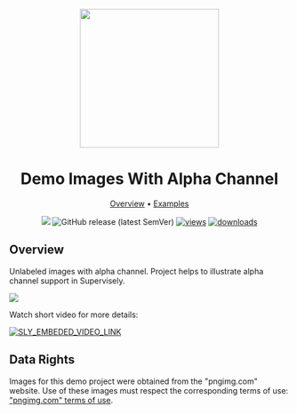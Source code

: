 <div align="center" markdown> 

<img src="https://i.imgur.com/UdBujFN.png" width="250" /> <br>

# Demo Images With Alpha Channel

<p align="center">

  <a href="#overview">Overview</a> •
  <a href="#examples">Examples</a>
</p>

[![](https://img.shields.io/badge/slack-chat-green.svg?logo=slack)](https://supervisely.com/slack) 
![GitHub release (latest SemVer)](https://img.shields.io/github/v/release/supervisely-ecosystem/images-with-alpha-channel)
[![views](https://app.supervisely.com/img/badges/views/supervisely-ecosystem/images-with-alpha-channel.png)](https://supervisely.com)
[![downloads](https://app.supervisely.com/img/badges/downloads/supervisely-ecosystem/images-with-alpha-channel.png)](https://supervisely.com)

</div>


## Overview 

Unlabeled images with alpha channel. Project helps to illustrate alpha channel support in Supervisely.

![](https://i.imgur.com/TrcgwDK.png)


Watch short video for more details:

<a data-key="sly-embeded-video-link" href="https://youtu.be/KQ3Ix3Uhdf0" data-video-code="KQ3Ix3Uhdf0">
    <img src="https://i.imgur.com/SnNO4gE.png" alt="SLY_EMBEDED_VIDEO_LINK"  style="max-width:100%;">
</a>


## Data Rights
Images for this demo project were obtained from the "pngimg.com" website. Use of these images must respect the corresponding terms of use: ["pngimg.com" terms of use](http://pngimg.com/license).
